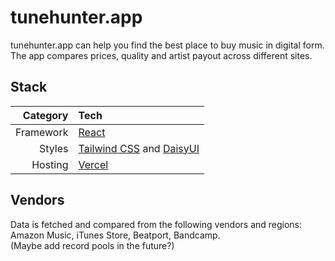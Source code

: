 # tunehunter.app

tunehunter.app can help you find the best place to buy music in digital form. The app compares prices, quality and artist payout across different sites.

## Stack

|  Category | Tech                                                                        |
| --------: | :-------------------------------------------------------------------------- |
| Framework | [React](https://react.dev/)                                                 |
|    Styles | [Tailwind CSS](https://tailwindcss.com) and [DaisyUI](https://daisyui.com/) |
|   Hosting | [Vercel](https://vercel.com)                                                |

<!-- |        DB | [Planetscale](https://planetscale.com) and [Prisma](https://prisma.io)      | -->

## Vendors

Data is fetched and compared from the following vendors and regions: Amazon Music, iTunes Store, Beatport, Bandcamp.  
(Maybe add record pools in the future?)

<!-- | Vendor       | Global                                                                 | US                                           | DE                                         |
| ------------ | ---------------------------------------------------------------------- | -------------------------------------------- | ------------------------------------------ |
| Amazon Music | -                                                                      | [music.amazon.com](https://music.amazon.com) | [music.amazon.de](https://music.amazon.de) |
| iTunes Store | [iTunes Store](https://apps.apple.com/de/app/itunes-store/id915061235) | -                                            | -                                          |
| Beatport     | [www.beatport.com](https://www.beatport.com/)                          | -                                            | -                                          |
| Bandcamp     | [www.bandcamp.com](https://bandcamp.com/)                              | -                                            | -                                          | -->
